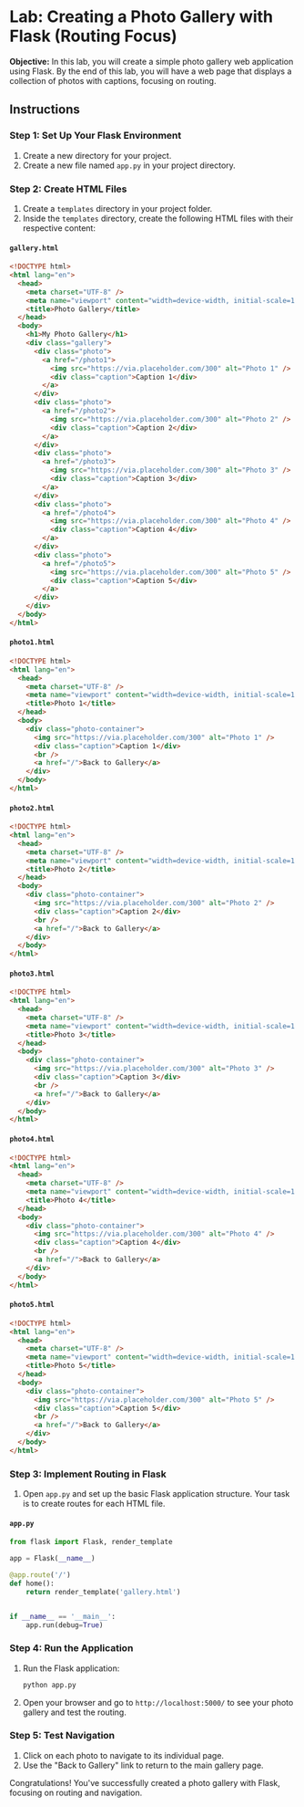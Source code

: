 # Lab: Creating a Photo Gallery with Flask (Routing Focus)

**Objective:**
In this lab, you will create a simple photo gallery web application using Flask. By the end of this lab, you will have a web page that displays a collection of photos with captions, focusing on routing.

## Instructions

### Step 1: Set Up Your Flask Environment

1. Create a new directory for your project.
2. Create a new file named `app.py` in your project directory.

### Step 2: Create HTML Files

1. Create a `templates` directory in your project folder.
2. Inside the `templates` directory, create the following HTML files with their respective content:

#### `gallery.html`

```html
<!DOCTYPE html>
<html lang="en">
  <head>
    <meta charset="UTF-8" />
    <meta name="viewport" content="width=device-width, initial-scale=1.0" />
    <title>Photo Gallery</title>
  </head>
  <body>
    <h1>My Photo Gallery</h1>
    <div class="gallery">
      <div class="photo">
        <a href="/photo1">
          <img src="https://via.placeholder.com/300" alt="Photo 1" />
          <div class="caption">Caption 1</div>
        </a>
      </div>
      <div class="photo">
        <a href="/photo2">
          <img src="https://via.placeholder.com/300" alt="Photo 2" />
          <div class="caption">Caption 2</div>
        </a>
      </div>
      <div class="photo">
        <a href="/photo3">
          <img src="https://via.placeholder.com/300" alt="Photo 3" />
          <div class="caption">Caption 3</div>
        </a>
      </div>
      <div class="photo">
        <a href="/photo4">
          <img src="https://via.placeholder.com/300" alt="Photo 4" />
          <div class="caption">Caption 4</div>
        </a>
      </div>
      <div class="photo">
        <a href="/photo5">
          <img src="https://via.placeholder.com/300" alt="Photo 5" />
          <div class="caption">Caption 5</div>
        </a>
      </div>
    </div>
  </body>
</html>
```

#### `photo1.html`

```html
<!DOCTYPE html>
<html lang="en">
  <head>
    <meta charset="UTF-8" />
    <meta name="viewport" content="width=device-width, initial-scale=1.0" />
    <title>Photo 1</title>
  </head>
  <body>
    <div class="photo-container">
      <img src="https://via.placeholder.com/300" alt="Photo 1" />
      <div class="caption">Caption 1</div>
      <br />
      <a href="/">Back to Gallery</a>
    </div>
  </body>
</html>
```

#### `photo2.html`

```html
<!DOCTYPE html>
<html lang="en">
  <head>
    <meta charset="UTF-8" />
    <meta name="viewport" content="width=device-width, initial-scale=1.0" />
    <title>Photo 2</title>
  </head>
  <body>
    <div class="photo-container">
      <img src="https://via.placeholder.com/300" alt="Photo 2" />
      <div class="caption">Caption 2</div>
      <br />
      <a href="/">Back to Gallery</a>
    </div>
  </body>
</html>
```

#### `photo3.html`

```html
<!DOCTYPE html>
<html lang="en">
  <head>
    <meta charset="UTF-8" />
    <meta name="viewport" content="width=device-width, initial-scale=1.0" />
    <title>Photo 3</title>
  </head>
  <body>
    <div class="photo-container">
      <img src="https://via.placeholder.com/300" alt="Photo 3" />
      <div class="caption">Caption 3</div>
      <br />
      <a href="/">Back to Gallery</a>
    </div>
  </body>
</html>
```

#### `photo4.html`

```html
<!DOCTYPE html>
<html lang="en">
  <head>
    <meta charset="UTF-8" />
    <meta name="viewport" content="width=device-width, initial-scale=1.0" />
    <title>Photo 4</title>
  </head>
  <body>
    <div class="photo-container">
      <img src="https://via.placeholder.com/300" alt="Photo 4" />
      <div class="caption">Caption 4</div>
      <br />
      <a href="/">Back to Gallery</a>
    </div>
  </body>
</html>
```

#### `photo5.html`

```html
<!DOCTYPE html>
<html lang="en">
  <head>
    <meta charset="UTF-8" />
    <meta name="viewport" content="width=device-width, initial-scale=1.0" />
    <title>Photo 5</title>
  </head>
  <body>
    <div class="photo-container">
      <img src="https://via.placeholder.com/300" alt="Photo 5" />
      <div class="caption">Caption 5</div>
      <br />
      <a href="/">Back to Gallery</a>
    </div>
  </body>
</html>
```

### Step 3: Implement Routing in Flask

1. Open `app.py` and set up the basic Flask application structure. Your task is to create routes for each HTML file.

#### `app.py`

```python
from flask import Flask, render_template

app = Flask(__name__)

@app.route('/')
def home():
    return render_template('gallery.html')


if __name__ == '__main__':
    app.run(debug=True)
```

### Step 4: Run the Application

1. Run the Flask application:
   ```bash
   python app.py
   ```
2. Open your browser and go to `http://localhost:5000/` to see your photo gallery and test the routing.

### Step 5: Test Navigation

1. Click on each photo to navigate to its individual page.
2. Use the "Back to Gallery" link to return to the main gallery page.

Congratulations! You've successfully created a photo gallery with Flask, focusing on routing and navigation.
